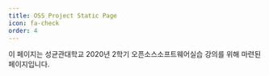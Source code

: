 ```yaml
---
title: OSS Project Static Page
icon: fa-check
order: 4
---
```


이 페이지는 성균관대학교 2020년 2학기 오픈소스소프트웨어실습 강의를 위해 마련된 페이지입니다.
